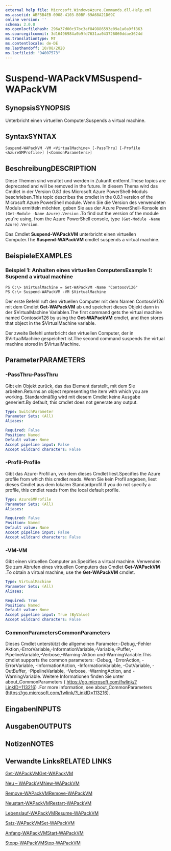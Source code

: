 ```yaml
---
external help file: Microsoft.WindowsAzure.Commands.dll-Help.xml
ms.assetid: ABF5B4EB-0908-4103-B0BF-69A68A21D69C
online version: ''
schema: 2.0.0
ms.openlocfilehash: 296a37d00c97bc3af849886593e09a1a0a9ff863
ms.sourcegitcommit: 3d16496984a0b9fd7631aa043726060ddae3624d
ms.translationtype: MT
ms.contentlocale: de-DE
ms.lasthandoff: 10/08/2020
ms.locfileid: "94007573"
---
```

# <span data-ttu-id="0b062-101">Suspend-WAPackVM</span><span class="sxs-lookup"><span data-stu-id="0b062-101">Suspend-WAPackVM</span></span>

## <span data-ttu-id="0b062-102">Synopsis</span><span class="sxs-lookup"><span data-stu-id="0b062-102">SYNOPSIS</span></span>
<span data-ttu-id="0b062-103">Unterbricht einen virtuellen Computer.</span><span class="sxs-lookup"><span data-stu-id="0b062-103">Suspends a virtual machine.</span></span>

## <span data-ttu-id="0b062-104">Syntax</span><span class="sxs-lookup"><span data-stu-id="0b062-104">SYNTAX</span></span>

```
Suspend-WAPackVM -VM <VirtualMachine> [-PassThru] [-Profile <AzureSMProfile>] [<CommonParameters>]
```

## <span data-ttu-id="0b062-105">Beschreibung</span><span class="sxs-lookup"><span data-stu-id="0b062-105">DESCRIPTION</span></span>
<span data-ttu-id="0b062-106">Diese Themen sind veraltet und werden in Zukunft entfernt.</span><span class="sxs-lookup"><span data-stu-id="0b062-106">These topics are deprecated and will be removed in the future.</span></span>
<span data-ttu-id="0b062-107">In diesem Thema wird das Cmdlet in der Version 0.8.1 des Microsoft Azure PowerShell-Moduls beschrieben.</span><span class="sxs-lookup"><span data-stu-id="0b062-107">This topic describes the cmdlet in the 0.8.1 version of the Microsoft Azure PowerShell module.</span></span>
<span data-ttu-id="0b062-108">Wenn Sie die Version des verwendeten Moduls ermitteln möchten, geben Sie aus der Azure PowerShell-Konsole ein `(Get-Module -Name Azure).Version` .</span><span class="sxs-lookup"><span data-stu-id="0b062-108">To find out the version of the module you're using, from the Azure PowerShell console, type `(Get-Module -Name Azure).Version`.</span></span>

<span data-ttu-id="0b062-109">Das Cmdlet **Suspend-WAPackVM** unterbricht einen virtuellen Computer.</span><span class="sxs-lookup"><span data-stu-id="0b062-109">The **Suspend-WAPackVM** cmdlet suspends a virtual machine.</span></span>

## <span data-ttu-id="0b062-110">Beispiele</span><span class="sxs-lookup"><span data-stu-id="0b062-110">EXAMPLES</span></span>

### <span data-ttu-id="0b062-111">Beispiel 1: Anhalten eines virtuellen Computers</span><span class="sxs-lookup"><span data-stu-id="0b062-111">Example 1: Suspend a virtual machine</span></span>
```
PS C:\> $VirtualMachine = Get-WAPackVM -Name "ContosoV126"
PS C:\> Suspend-WAPackVM -VM $VirtualMachine
```

<span data-ttu-id="0b062-112">Der erste Befehl ruft den virtuellen Computer mit dem Namen ContosoV126 mit dem Cmdlet **Get-WAPackVM** ab und speichert dieses Objekt dann in der $VirtualMachine Variablen.</span><span class="sxs-lookup"><span data-stu-id="0b062-112">The first command gets the virtual machine named ContosoV126 by using the **Get-WAPackVM** cmdlet, and then stores that object in the $VirtualMachine variable.</span></span>

<span data-ttu-id="0b062-113">Der zweite Befehl unterbricht den virtuellen Computer, der in $VirtualMachine gespeichert ist.</span><span class="sxs-lookup"><span data-stu-id="0b062-113">The second command suspends the virtual machine stored in $VirtualMachine.</span></span>

## <span data-ttu-id="0b062-114">Parameter</span><span class="sxs-lookup"><span data-stu-id="0b062-114">PARAMETERS</span></span>

### <span data-ttu-id="0b062-115">-PassThru</span><span class="sxs-lookup"><span data-stu-id="0b062-115">-PassThru</span></span>
<span data-ttu-id="0b062-116">Gibt ein Objekt zurück, das das Element darstellt, mit dem Sie arbeiten.</span><span class="sxs-lookup"><span data-stu-id="0b062-116">Returns an object representing the item with which you are working.</span></span>
<span data-ttu-id="0b062-117">Standardmäßig wird mit diesem Cmdlet keine Ausgabe generiert.</span><span class="sxs-lookup"><span data-stu-id="0b062-117">By default, this cmdlet does not generate any output.</span></span>

```yaml
Type: SwitchParameter
Parameter Sets: (All)
Aliases:

Required: False
Position: Named
Default value: None
Accept pipeline input: False
Accept wildcard characters: False
```

### <span data-ttu-id="0b062-118">-Profil</span><span class="sxs-lookup"><span data-stu-id="0b062-118">-Profile</span></span>
<span data-ttu-id="0b062-119">Gibt das Azure-Profil an, von dem dieses Cmdlet liest.</span><span class="sxs-lookup"><span data-stu-id="0b062-119">Specifies the Azure profile from which this cmdlet reads.</span></span>
<span data-ttu-id="0b062-120">Wenn Sie kein Profil angeben, liest dieses Cmdlet aus dem lokalen Standardprofil.</span><span class="sxs-lookup"><span data-stu-id="0b062-120">If you do not specify a profile, this cmdlet reads from the local default profile.</span></span>

```yaml
Type: AzureSMProfile
Parameter Sets: (All)
Aliases:

Required: False
Position: Named
Default value: None
Accept pipeline input: False
Accept wildcard characters: False
```

### <span data-ttu-id="0b062-121">-VM</span><span class="sxs-lookup"><span data-stu-id="0b062-121">-VM</span></span>
<span data-ttu-id="0b062-122">Gibt einen virtuellen Computer an.</span><span class="sxs-lookup"><span data-stu-id="0b062-122">Specifies a virtual machine.</span></span>
<span data-ttu-id="0b062-123">Verwenden Sie zum Abrufen eines virtuellen Computers das Cmdlet **Get-WAPackVM** .</span><span class="sxs-lookup"><span data-stu-id="0b062-123">To obtain a virtual machine, use the **Get-WAPackVM** cmdlet.</span></span>

```yaml
Type: VirtualMachine
Parameter Sets: (All)
Aliases:

Required: True
Position: Named
Default value: None
Accept pipeline input: True (ByValue)
Accept wildcard characters: False
```

### <span data-ttu-id="0b062-124">CommonParameters</span><span class="sxs-lookup"><span data-stu-id="0b062-124">CommonParameters</span></span>
<span data-ttu-id="0b062-125">Dieses Cmdlet unterstützt die allgemeinen Parameter:-Debug,-Fehler Aktion,-ErrorVariable,-InformationVariable,-Variable,-Puffer,-PipelineVariable,-Verbose,-Warning-Aktion und-WarningVariable.</span><span class="sxs-lookup"><span data-stu-id="0b062-125">This cmdlet supports the common parameters: -Debug, -ErrorAction, -ErrorVariable, -InformationAction, -InformationVariable, -OutVariable, -OutBuffer, -PipelineVariable, -Verbose, -WarningAction, and -WarningVariable.</span></span> <span data-ttu-id="0b062-126">Weitere Informationen finden Sie unter about_CommonParameters ( https://go.microsoft.com/fwlink/?LinkID=113216) .</span><span class="sxs-lookup"><span data-stu-id="0b062-126">For more information, see about_CommonParameters (https://go.microsoft.com/fwlink/?LinkID=113216).</span></span>

## <span data-ttu-id="0b062-127">Eingaben</span><span class="sxs-lookup"><span data-stu-id="0b062-127">INPUTS</span></span>

## <span data-ttu-id="0b062-128">Ausgaben</span><span class="sxs-lookup"><span data-stu-id="0b062-128">OUTPUTS</span></span>

## <span data-ttu-id="0b062-129">Notizen</span><span class="sxs-lookup"><span data-stu-id="0b062-129">NOTES</span></span>

## <span data-ttu-id="0b062-130">Verwandte Links</span><span class="sxs-lookup"><span data-stu-id="0b062-130">RELATED LINKS</span></span>

[<span data-ttu-id="0b062-131">Get-WAPackVM</span><span class="sxs-lookup"><span data-stu-id="0b062-131">Get-WAPackVM</span></span>](./Get-WAPackVM.md)

[<span data-ttu-id="0b062-132">Neu – WAPackVM</span><span class="sxs-lookup"><span data-stu-id="0b062-132">New-WAPackVM</span></span>](./New-WAPackVM.md)

[<span data-ttu-id="0b062-133">Remove-WAPackVM</span><span class="sxs-lookup"><span data-stu-id="0b062-133">Remove-WAPackVM</span></span>](./Remove-WAPackVM.md)

[<span data-ttu-id="0b062-134">Neustart-WAPackVM</span><span class="sxs-lookup"><span data-stu-id="0b062-134">Restart-WAPackVM</span></span>](./Restart-WAPackVM.md)

[<span data-ttu-id="0b062-135">Lebenslauf-WAPackVM</span><span class="sxs-lookup"><span data-stu-id="0b062-135">Resume-WAPackVM</span></span>](./Resume-WAPackVM.md)

[<span data-ttu-id="0b062-136">Satz-WAPackVM</span><span class="sxs-lookup"><span data-stu-id="0b062-136">Set-WAPackVM</span></span>](./Set-WAPackVM.md)

[<span data-ttu-id="0b062-137">Anfang-WAPackVM</span><span class="sxs-lookup"><span data-stu-id="0b062-137">Start-WAPackVM</span></span>](./Start-WAPackVM.md)

[<span data-ttu-id="0b062-138">Stopp-WAPackVM</span><span class="sxs-lookup"><span data-stu-id="0b062-138">Stop-WAPackVM</span></span>](./Stop-WAPackVM.md)


